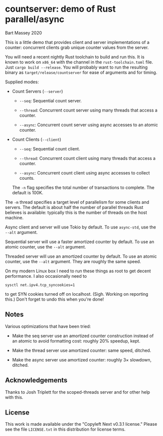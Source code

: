 # countserver: demo of Rust parallel/async
Bart Massey 2020

This is a little demo that provides client and server
implementations of a counter: concurrent clients grab unique
counter values from the server.

You will need a recent nightly Rust toolchain to build and
run this. It is known to work on `x86_64` with the channel
in the `rust-toolchain.toml` file. Just `cargo build
--release`.  You will probably want to run the resulting
binary as `target/release/countserver` for ease of arguments
and for timing.

Supplied modes:

* Count Servers (`--server`)

    * `--seq`: Sequential count server.

    * `--thread`: Concurrent count server using many threads that
      access a counter.

    * `--async`: Concurrent count server using async accesses to
      an atomic counter.

* Count Clients (`--client`)

    * `--seq`: Sequential count client.

    * `--thread`: Concurrent count client using many threads that
      access a counter.

    * `--async`: Concurrent count client using async accesses to
      collect counts.

    The `-n` flag specifies the total number of transactions
    to complete. The default is 100K.

The `-m` thread specifies a target level of parallelism for
some clients and servers. The default is about half the
number of parallel threads Rust believes is available:
typically this is the number of threads on the host machine.

Async client and server will use Tokio by default. To use
`async-std`, use the `--alt` argument.

Sequential server will use a faster amortized counter by
default. To use an atomic counter, use the `--alt` argument.

Threaded server will use an amortized counter by default. To
use an atomic counter, use the `--alt` argument.  They are
roughly the same speed.

On my modern Linux box I need to run these things as root to
get decent performance. I also occasionally need to

    sysctl net.ipv4.tcp_syncookies=1

to get SYN cookies turned off on localhost. (Sigh. Working
on reporting this.) Don't forget to undo this when you're done!

## Notes

Various optimizations that have been tried:

* Make the seq server use an amortized counter construction
  instead of an atomic to avoid formatting cost: roughly 20%
  speedup, kept.

* Make the thread server use amortized counter: same speed, ditched.

* Make the async server use amortized counter: roughly 3×
  slowdown, ditched.

## Acknowledgements

Thanks to Josh Triplett for the scoped-threads server and
for other help with this.

## License

This work is made available under the "Copyleft Next v0.3.1
license." Please see the file `LICENSE.txt` in this
distribution for license terms.
